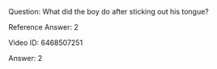 Question: What did the boy do after sticking out his tongue?

Reference Answer: 2

Video ID: 6468507251

Answer: 2

